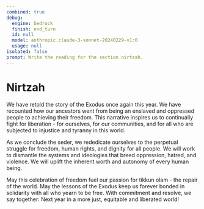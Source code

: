 ```yaml
---
combined: true
debug:
  engine: bedrock
  finish: end_turn
  id: null
  model: anthropic.claude-3-sonnet-20240229-v1:0
  usage: null
isolated: false
prompt: Write the reading for the section nirtzah.
---
```


# Nirtzah

We have retold the story of the Exodus once again this year. We have recounted how our ancestors went from being an enslaved and oppressed people to achieving their freedom. This narrative inspires us to continually fight for liberation - for ourselves, for our communities, and for all who are subjected to injustice and tyranny in this world.

As we conclude the seder, we rededicate ourselves to the perpetual struggle for freedom, human rights, and dignity for all people. We will work to dismantle the systems and ideologies that breed oppression, hatred, and violence. We will uplift the inherent worth and autonomy of every human being.

May this celebration of freedom fuel our passion for tikkun olam - the repair of the world. May the lessons of the Exodus keep us forever bonded in solidarity with all who yearn to be free. With commitment and resolve, we say together: Next year in a more just, equitable and liberated world!
